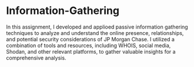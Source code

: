 # Information-Gathering

In this assignment, I developed and applioed passive information gathering techniques to analyze and understand the online presence, relationships, and potential security considerations of JP Morgan Chase. I utilized a combination of tools and resources, including WHOIS, social media, Shodan, and other relevant platforms, to gather valuable insights for a comprehensive analysis.
